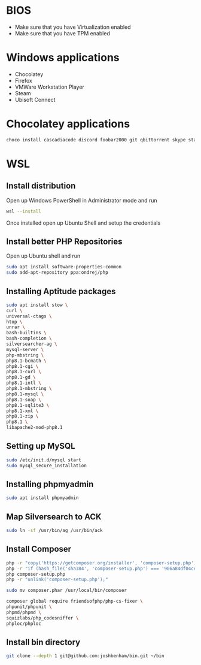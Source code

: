 # BIOS

 - Make sure that you have Virtualization enabled
 - Make sure that you have TPM enabled

# Windows applications

 - Chocolatey
 - Firefox
 - VMWare Workstation Player
 - Steam
 - Ubisoft Connect

# Chocolatey applications

```bash
choco install cascadiacode discord foobar2000 git qbittorrent skype starship vlc vscode-insiders
```

# WSL

## Install distribution

Open up Windows PowerShell in Administrator mode and run

```bash
wsl --install
```

Once installed open up Ubuntu Shell and setup the credentials

## Install better PHP Repositories

Open up Ubuntu shell and run 

```bash
sudo apt install software-properties-common
sudo add-apt-repository ppa:ondrej/php
```

## Installing Aptitude packages

```bash
sudo apt install stow \
curl \
universal-ctags \
htop \
unrar \
bash-builtins \
bash-completion \
silversearcher-ag \
mysql-server \
php-mbstring \
php8.1-bcmath \
php8.1-cgi \
php8.1-curl \
php8.1-gd \
php8.1-intl \
php8.1-mbstring \
php8.1-mysql \
php8.1-soap \
php8.1-sqlite3 \
php8.1-xml \
php8.1-zip \
php8.1 \
libapache2-mod-php8.1
```

## Setting up MySQL 

```bash
sudo /etc/init.d/mysql start
sudo mysql_secure_installation
```

## Installing phpmyadmin

```bash
sudo apt install phpmyadmin
```

## Map Silversearch to ACK

```bash
sudo ln -sf /usr/bin/ag /usr/bin/ack
```

## Install Composer

```bash
php -r "copy('https://getcomposer.org/installer', 'composer-setup.php');"
php -r "if (hash_file('sha384', 'composer-setup.php') === '906a84df04cea2aa72f40b5f787e49f22d4c2f19492ac310e8cba5b96ac8b64115ac402c8cd292b8a03482574915d1a8') { echo 'Installer verified'; } else { echo 'Installer corrupt'; unlink('composer-setup.php'); } echo PHP_EOL;"
php composer-setup.php
php -r "unlink('composer-setup.php');"

sudo mv composer.phar /usr/local/bin/composer

composer global require friendsofphp/php-cs-fixer \
phpunit/phpunit \
phpmd/phpmd \
squizlabs/php_codesniffer \
phploc/phploc
```

## Install bin directory

```bash
git clone --depth 1 git@github.com:joshbenham/bin.git ~/bin
```
